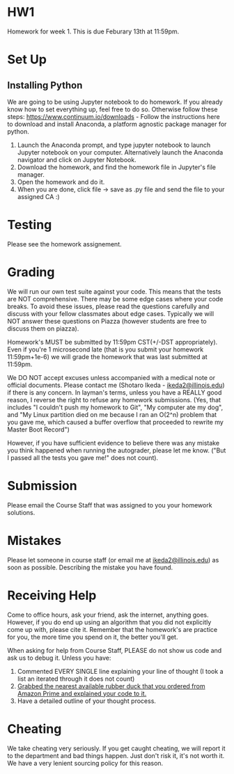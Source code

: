 # HW1 #
Homework for week 1. This is due Feburary 13th at 11:59pm.

# Set Up #
## Installing Python ##

We are going to be using Jupyter notebook to do homework. If you already know how to set everything up, feel free to do so. Otherwise follow these steps:
https://www.continuum.io/downloads - Follow the instructions here to download and install Anaconda, a platform agnostic package manager for python.

1. Launch the Anaconda prompt, and type jupyter notebook to launch Jupyter notebook on your computer. Alternatively launch the Anaconda navigator and click on Jupyter Notebook.
2. Download the homework, and find the homework file in Jupyter's file manager.
3. Open the homework and do it.
4. When you are done, click file -> save as .py file and send the file to your assigned CA :)


# Testing #
Please see the homework assignement.

# Grading #
We will run our own test suite against your code. This means that the tests are NOT comprehensive. There may be some edge cases where your code breaks. To avoid these issues, please read the questions carefully and discuss with your fellow classmates about edge cases. Typically we will NOT answer these questions on Piazza (however students are free to discuss them on piazza).

Homework's MUST be submitted by 11:59pm CST(+/-DST appropriately). Even if you're 1 microsecond late (that is you submit your homework 11:59pm+1e-6) we will grade the homework that was last submitted at 11:59pm.

We DO NOT accept excuses unless accompanied with a medical note or official documents. Please contact me (Shotaro Ikeda - <ikeda2@illinois.edu>) if there is any concern. In layman's terms, unless you have a REALLY good reason, I reverse the right to refuse any homework submissions. (Yes, that includes "I couldn't push my homework to Git", "My computer ate my dog", and "My Linux partition died on me because I ran an O(2^n) problem that you gave me, which caused a buffer overflow that proceeded to rewrite my Master Boot Record")

However, if you have sufficient evidence to believe there was any mistake you think happened when running the autograder, please let me know. ("But I passed all the tests you gave me!" does not count).

# Submission #
Please email the Course Staff that was assigned to you your homework solutions.

# Mistakes #
Please let someone in course staff (or email me at <ikeda2@illinois.edu>) as soon as possible. Describing the mistake you have found.

# Receiving Help #
Come to office hours, ask your friend, ask the internet, anything goes. However, if you do end up using an algorithm that you did not explicitly come up with, please cite it. Remember that the homework's are practice for you, the more time you spend on it, the better you'll get.

When asking for help from Course Staff, PLEASE do not show us code and ask us to debug it. Unless you have:
1. Commented EVERY SINGLE line explaining your line of thought (I took a list an iterated through it does not count)
2. [Grabbed the nearest available rubber duck that you ordered from Amazon Prime and explained your code to it.](https://en.wikipedia.org/wiki/Rubber_duck_debugging)
3. Have a detailed outline of your thought process.

# Cheating #
We take cheating very seriously. If you get caught cheating, we will report it to the department and bad things happen. Just don't risk it, it's not worth it. We have a very lenient sourcing policy for this reason.
